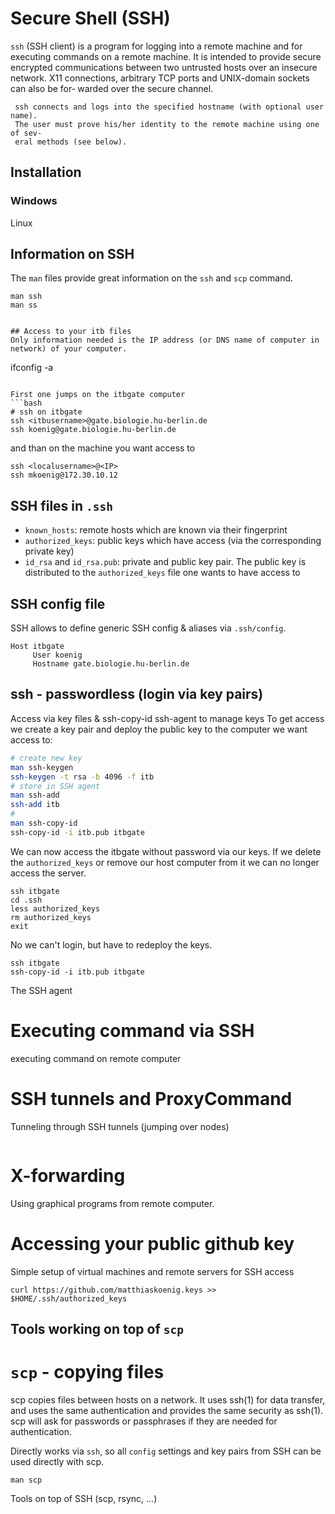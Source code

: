 # Secure Shell (SSH)
 `ssh` (SSH client) is a program for logging into a remote machine and for executing commands on a remote machine.  It is intended to provide secure
     encrypted communications between two untrusted hosts over an insecure network.
     X11 connections, arbitrary TCP ports and UNIX-domain sockets can also be for‐
     warded over the secure channel.

     ssh connects and logs into the specified hostname (with optional user name).
     The user must prove his/her identity to the remote machine using one of sev‐
     eral methods (see below).

## Installation
### Windows



Linux 

## Information on SSH
The `man` files provide great information on the `ssh` and `scp` command.
```
man ssh
man ss


## Access to your itb files
Only information needed is the IP address (or DNS name of computer in network) of your computer.
```
ifconfig -a
```

First one jumps on the itbgate computer
```bash
# ssh on itbgate
ssh <itbusername>@gate.biologie.hu-berlin.de
ssh koenig@gate.biologie.hu-berlin.de
```
and than on the machine you want access to
```
ssh <localusername>@<IP>
ssh mkoenig@172.30.10.12
```

## SSH files in `.ssh`
- `known_hosts`: remote hosts which are known via their fingerprint
- `authorized_keys`: public keys which have access (via the corresponding private key)
- `id_rsa` and `id_rsa.pub`: private and public key pair. The public key is distributed to the `authorized_keys` file one wants to have access to 

## SSH config file
SSH allows to define generic SSH config & aliases via `.ssh/config`.
```
Host itbgate
     User koenig
     Hostname gate.biologie.hu-berlin.de
```

## ssh - passwordless (login via key pairs) 
Access via key files & ssh-copy-id
ssh-agent to manage keys
To get access we create a key pair and deploy the public key to the computer we want access to:
```bash
# create new key
man ssh-keygen
ssh-keygen -t rsa -b 4096 -f itb
# store in SSH agent
man ssh-add
ssh-add itb
#
man ssh-copy-id
ssh-copy-id -i itb.pub itbgate
```
We can now access the itbgate without password via our keys.
If we delete the `authorized_keys` or remove our host computer from it we can no longer access the server.
```
ssh itbgate
cd .ssh
less authorized_keys
rm authorized_keys
exit
```
No we can't login, but have to redeploy the keys.
```
ssh itbgate
ssh-copy-id -i itb.pub itbgate
```

The SSH agent

# Executing command via SSH
executing command on remote computer





# SSH tunnels and ProxyCommand
Tunneling through SSH tunnels (jumping over nodes)
```

```

# X-forwarding
Using graphical programs from remote computer.


# Accessing your public github key
Simple setup of virtual machines and remote servers for SSH access
```
curl https://github.com/matthiaskoenig.keys >> $HOME/.ssh/authorized_keys
```


## Tools working on top of `scp`
# `scp` - copying files
scp copies files between hosts on a network.  It uses ssh(1) for data transfer, and uses the same authentication and provides the same security as ssh(1).  scp will ask for passwords or passphrases if they are needed for authentication.

Directly works via `ssh`, so all `config` settings and key pairs from SSH can be used directly with scp.
```
man scp

```


Tools on top of SSH (scp, rsync, ...)



